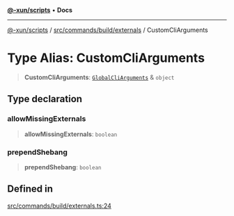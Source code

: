 [**@-xun/scripts**](../../../../../README.md) • **Docs**

***

[@-xun/scripts](../../../../../README.md) / [src/commands/build/externals](../README.md) / CustomCliArguments

# Type Alias: CustomCliArguments

> **CustomCliArguments**: [`GlobalCliArguments`](../../../../configure/type-aliases/GlobalCliArguments.md) & `object`

## Type declaration

### allowMissingExternals

> **allowMissingExternals**: `boolean`

### prependShebang

> **prependShebang**: `boolean`

## Defined in

[src/commands/build/externals.ts:24](https://github.com/Xunnamius/xscripts/blob/4fd96d6123f1ac889c89848efd750e2454f43e43/src/commands/build/externals.ts#L24)
